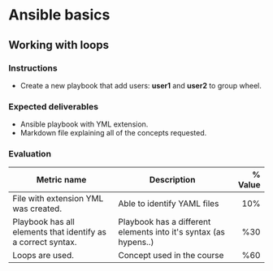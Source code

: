 # Ansible basics
## Working with loops

### Instructions
- Create a new playbook that add users: **user1** and **user2** to group wheel.

### Expected deliverables
- Ansible playbook with YML extension.
- Markdown file explaining all of the concepts requested.

### Evaluation

| Metric name | Description | % Value |
| ----------- |-------------| -------:|
| File with extension YML was created. | Able to identify YAML files | 10% |
| Playbook has all elements that identify as a correct syntax.   | Playbook has a different elements into it's syntax (as hypens..) | %30 |
| Loops are used.   | Concept used in the course | %60 |
